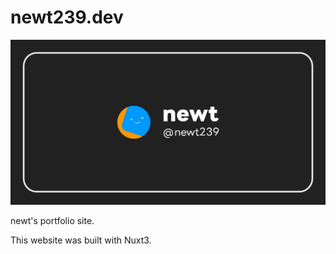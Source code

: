 # newt239.dev

<a href="https://newt239.dev" target="_blank">
  <img
    src="https://raw.githubusercontent.com/newt239/newt239.dev/master/public/og-image.webp"
    alt="thumbnail of my portfolio site"
  />
</a>

newt's portfolio site.

This website was built with Nuxt3.
